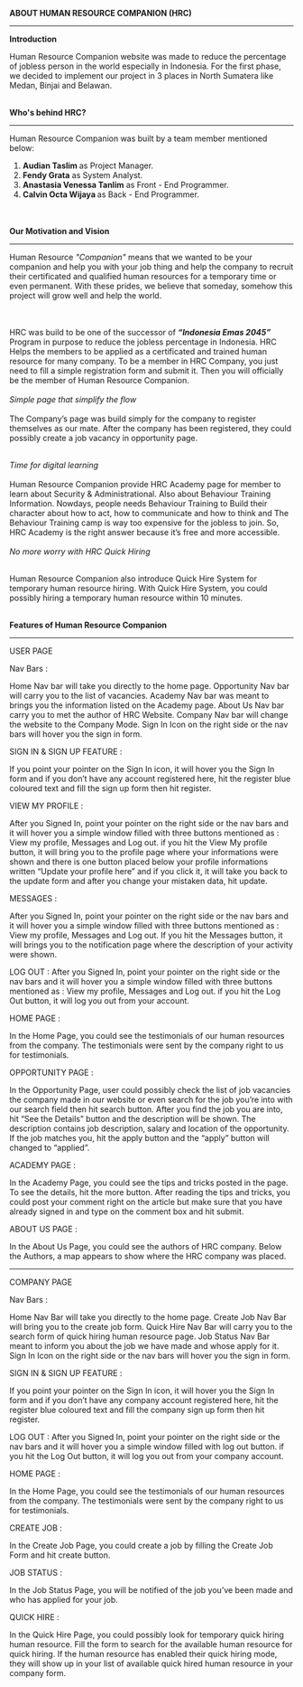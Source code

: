 
<b>ABOUT HUMAN RESOURCE COMPANION (HRC) </b>
<hr>

<b>Introduction </b>

Human Resource Companion website was made to reduce the percentage of jobless person in the world especially in Indonesia. For the first phase, we decided to implement our project in 3 places in North Sumatera like Medan, Binjai and Belawan.
<br>
<br>

<b>Who's behind HRC?</b>
<hr>
Human Resource Companion was built by a team member mentioned below:
<br>

1.  <b>Audian Taslim </b> as Project Manager.
2.  <b>Fendy Grata</b> as System Analyst.
3.  <b>Anastasia Venessa Tanlim</b> as Front - End Programmer.
4. <b> Calvin Octa Wijaya </b>as Back - End Programmer. 
<br>
<br>
<b>Our Motivation and Vision</b>
<hr>
<p>Human Resource <em>"Companion"</em> means that we wanted to be your companion and help you with your job thing and help the company to recruit their certificated and qualified human resources for a temporary time or even permanent. With these prides, we believe that someday, somehow this project will grow well and help the world. </p>
<br>
<br>
HRC was build to be one of the successor of <em> <b>“Indonesia Emas 2045” </b></em>Program in purpose to reduce the jobless percentage in Indonesia. HRC Helps the members to be applied as a certificated and trained human resource for many company. To be a member in HRC Company, you just need to fill a simple registration form and submit it. Then you will officially be the member of Human Resource Companion. 
<br>
<br>
<em >Simple page that simplify the flow</em><br><br>
The Company’s page was build simply for the company to register themselves as our mate. After the company has been registered, they could possibly create a job vacancy in opportunity page.
<br>
<br>

<em >Time for digital learning</em><br><br>
Human Resource Companion provide HRC Academy page for member to learn about Security & Administrational. Also about Behaviour Training Information. Nowdays, people needs Behaviour Training to Build their character about how to act, how to communicate and how to think and The Behaviour Training camp is way too expensive for the jobless to join. So, HRC Academy is the right answer because it’s free and more accessible. 
<br>
<br>
<em >No more worry with HRC Quick Hiring</em><br><br>

Human Resource Companion also introduce Quick Hire System for temporary human resource hiring. With Quick Hire System, you could possibly hiring a temporary human resource within 10 minutes. 
<br>
<br>

<b>Features of Human Resource Companion </b>
<hr>





USER PAGE  



Nav Bars : 

Home Nav bar will take you directly to the home page.
Opportunity Nav bar will carry you to the list of vacancies.
Academy Nav bar was meant to brings you the information listed on the Academy page.
About Us Nav bar carry you to met the author of HRC Website.
Company Nav bar will change the website to the Company Mode.
Sign In Icon on the right side or the nav bars will hover you the sign in form.


SIGN IN & SIGN UP FEATURE : 

If you point your pointer on the Sign In icon, it will hover you the Sign In form and if you don’t have any account registered here, hit the register blue coloured text and fill the sign up form then hit register.


VIEW MY PROFILE : 

After you Signed In, point your pointer on the right side or the nav bars and it will hover you a simple window filled with three buttons mentioned as : View my profile, Messages and Log out. if you hit the View My profile button, it will bring you to the profile page where your informations were shown and there is one button placed below your profile informations written “Update your profile here” and if you click it, it will take you back to the update form and after you change your mistaken data, hit update.


MESSAGES : 

After you Signed In, point your pointer on the right side or the nav bars and it will hover you a simple window filled with three buttons mentioned as : View my profile, Messages and Log out. If you hit the Messages button, it will brings you to the notification page where the description of your activity were shown.


LOG OUT : 
After you Signed In, point your pointer on the right side or the nav bars and it will hover you a simple window filled with three buttons mentioned as : View my profile, Messages and Log out. if you hit the Log Out button, it will log you out from your account.


HOME PAGE : 

In the Home Page, you could see the testimonials of our human resources from the company. The testimonials were sent by the company right to us for testimonials. 


OPPORTUNITY PAGE : 

In the Opportunity Page, user could possibly check the list of job vacancies the company made in our website or even search for the job you’re into with our search field then hit search button. After you find the job you are into, hit “See the Details” button and the description will be shown. The description contains job description, salary and location of the opportunity. If the job matches you, hit the apply button and the “apply” button will changed to “applied”.


ACADEMY PAGE : 

In the Academy Page, you could see the tips and tricks posted in the page. To see the details, hit the more button. After reading the tips and tricks, you could post your comment right on the article but make sure that you have already signed in and type on the comment box and hit submit. 


ABOUT US PAGE : 

In the About Us Page, you could see the authors of HRC company. Below the Authors, a map appears to show where the HRC company was placed.


-----------------------------------------------------------------------------------------------------------------------------------------------------------------------------


COMPANY PAGE



Nav Bars : 

Home Nav Bar will take you directly to the home page.
Create Job Nav Bar will bring you to the create job form.
Quick Hire Nav Bar will carry you to the search form of quick hiring human resource page.
Job Status Nav Bar meant to inform you about the job we have made and whose apply for it.
Sign In Icon on the right side or the nav bars will hover you the sign in form.


SIGN IN & SIGN UP FEATURE : 

If you point your pointer on the Sign In icon, it will hover you the Sign In form and if you don’t have any company account registered here, hit the register blue coloured text and fill the company sign up form then hit register.


LOG OUT : 
After you Signed In, point your pointer on the right side or the nav bars and it will hover you a simple window filled with log out button. if you hit the Log Out button, it will log you out from your company account.


HOME PAGE : 

In the Home Page, you could see the testimonials of our human resources from the company. The testimonials were sent by the company right to us for testimonials. 


CREATE JOB : 

In the Create Job Page, you could create a job by filling the Create Job Form and hit create button.


JOB STATUS : 

In the Job Status Page, you will be notified of the job you’ve been made and who has applied for your job.


QUICK HIRE : 

In the Quick Hire Page, you could possibly look for temporary quick hiring human resource. Fill the form to search for the available human resource for quick hiring. If the human resource has enabled their quick hiring mode, they will show up in your list of available quick hired human resource in your company form. 









